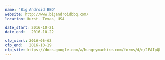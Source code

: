```yaml
---
name: "Big Android BBQ"
website: http://www.bigandroidbbq.com/
location: Hurst, Texas, USA

date_start: 2016-10-21
date_end:   2016-10-22

cfp_start: 2016-08-02
cfp_end:   2016-10-19
cfp_site: https://docs.google.com/a/hungrymachine.com/forms/d/e/1FAIpQLSdDK1v97Zwdm_Z-VcR3Y3jsASdl0lQE7J7Ji5MBHICcMKGtjw/viewform?c=0&w=1&_utm_source=1-2-2
---
```

